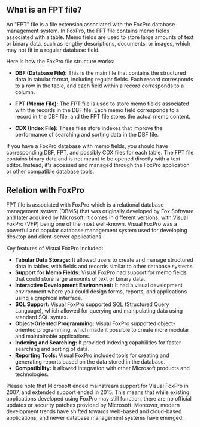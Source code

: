 ## What is an FPT file?

An "FPT" file is a file extension associated with the FoxPro database management system. In FoxPro, the FPT file contains memo fields associated with a table. Memo fields are used to store large amounts of text or binary data, such as lengthy descriptions, documents, or images, which may not fit in a regular database field.

Here is how the FoxPro file structure works:

- **DBF (Database File):** This is the main file that contains the structured data in tabular format, including regular fields. Each record corresponds to a row in the table, and each field within a record corresponds to a column.

- **FPT (Memo File):** The FPT file is used to store memo fields associated with the records in the DBF file. Each memo field corresponds to a record in the DBF file, and the FPT file stores the actual memo content.

- **CDX (Index File):** These files store indexes that improve the performance of searching and sorting data in the DBF file.

If you have a FoxPro database with memo fields, you should have corresponding DBF, FPT, and possibly CDX files for each table. The FPT file contains binary data and is not meant to be opened directly with a text editor. Instead, it's accessed and managed through the FoxPro application or other compatible database tools.

## Relation with FoxPro

FPT file is associated with FoxPro which is a relational database management system (DBMS) that was originally developed by Fox Software and later acquired by Microsoft. It comes in different versions, with Visual FoxPro (VFP) being one of the most well-known. Visual FoxPro was a powerful and popular database management system used for developing desktop and client-server applications.

Key features of Visual FoxPro included:

- **Tabular Data Storage:** It allowed users to create and manage structured data in tables, with fields and records similar to other database systems.
- **Support for Memo Fields:** Visual FoxPro had support for memo fields that could store large amounts of text or binary data.
- **Interactive Development Environment:** It had a visual development environment where you could design forms, reports, and applications using a graphical interface.
- **SQL Support:** Visual FoxPro supported SQL (Structured Query Language), which allowed for querying and manipulating data using standard SQL syntax.
- **Object-Oriented Programming:** Visual FoxPro supported object-oriented programming, which made it possible to create more modular and maintainable applications.
- **Indexing and Searching:** It provided indexing capabilities for faster searching and sorting of data.
- **Reporting Tools:** Visual FoxPro included tools for creating and generating reports based on the data stored in the database.
- **Compatibility:** It allowed integration with other Microsoft products and technologies.

Please note that Microsoft ended mainstream support for Visual FoxPro in 2007, and extended support ended in 2015. This means that while existing applications developed using FoxPro may still function, there are no official updates or security patches provided by Microsoft. Moreover, modern development trends have shifted towards web-based and cloud-based applications, and newer database management systems have emerged.


